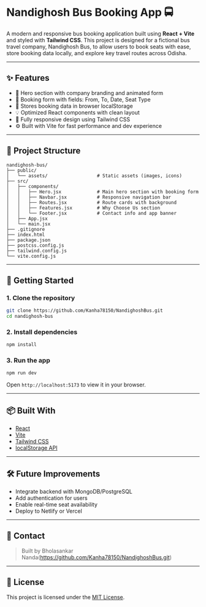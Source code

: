 # Nandighosh Bus Booking App 🚍

A modern and responsive bus booking application built using **React + Vite** and styled with **Tailwind CSS**. This project is designed for a fictional bus travel company, Nandighosh Bus, to allow users to book seats with ease, store booking data locally, and explore key travel routes across Odisha.

---

## ✨ Features

- 🎯 Hero section with company branding and animated form
- 📅 Booking form with fields: From, To, Date, Seat Type
- 💾 Stores booking data in browser localStorage
- 💡 Optimized React components with clean layout
- 📱 Fully responsive design using Tailwind CSS
- ⚙️ Built with Vite for fast performance and dev experience

---

## 📁 Project Structure

```
nandighosh-bus/
├── public/
│   └── assets/                  # Static assets (images, icons)
├── src/
│   ├── components/
│   │   ├── Hero.jsx             # Main hero section with booking form
│   │   ├── Navbar.jsx           # Responsive navigation bar
│   │   ├── Routes.jsx           # Route cards with background
│   │   ├── Features.jsx         # Why Choose Us section
│   │   └── Footer.jsx           # Contact info and app banner
│   ├── App.jsx
│   └── main.jsx
├── .gitignore
├── index.html
├── package.json
├── postcss.config.js
├── tailwind.config.js
└── vite.config.js
```

---

## 🚀 Getting Started

### 1. Clone the repository
```bash
git clone https://github.com/Kanha78150/NandighoshBus.git
cd nandighosh-bus
```

### 2. Install dependencies
```bash
npm install
```

### 3. Run the app
```bash
npm run dev
```

Open `http://localhost:5173` to view it in your browser.

---

## 📦 Built With

- [React](https://reactjs.org/)
- [Vite](https://vitejs.dev/)
- [Tailwind CSS](https://tailwindcss.com/)
- [localStorage API](https://developer.mozilla.org/en-US/docs/Web/API/Window/localStorage)

---

## 🛠️ Future Improvements

- Integrate backend with MongoDB/PostgreSQL
- Add authentication for users
- Enable real-time seat availability
- Deploy to Netlify or Vercel

---

## 📧 Contact

> Built by Bholasankar Nanda(https://github.com/Kanha78150/NandighoshBus.git)  


---

## 📝 License

This project is licensed under the [MIT License](LICENSE).
